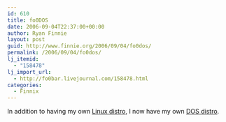 ```yaml
---
id: 610
title: fo0DOS
date: 2006-09-04T22:37:00+00:00
author: Ryan Finnie
layout: post
guid: http://www.finnie.org/2006/09/04/fo0dos/
permalink: /2006/09/04/fo0dos/
lj_itemid:
  - "158478"
lj_import_url:
  - http://fo0bar.livejournal.com/158478.html
categories:
  - Finnix
---
```

In addition to having my own [Linux distro](http://www.finnix.org/), I now have my own [DOS distro](http://www.finnix.org/Balder).
